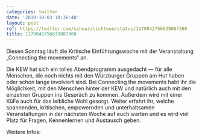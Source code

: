 ```yaml
---
categories: twitter
date: '2019-10-03 19:36:48'
layout: post
ref: https://twitter.com/schwarzlichtwue/status/1179842756639887360
title: 1179842756639887360
---
```

Diesen Sonntag läuft die Kritische Einführungswoche mit der Veranstaltung „Connecting the movements“ an.

Die KEW hat sich ein tolles Abendprogramm ausgedacht — für alle Menschen, die noch nichts mit den Würzburger Gruppen am Hut haben oder schon lange involviert sind.
Bei Connecting the movements habt ihr die Möglichkeit, mit den Menschen hinter der KEW und natürlich auch mit den einzelnen Gruppen ins Gespräch zu kommen. Außerdem wird mit einer KüFa auch für das leibliche Wohl gesorgt.
Weiter erfahrt ihr, welche spannenden, kritischen, empowernden und unterhaltsamen Veranstaltungen in der nächsten Woche auf euch warten und es wird viel Platz für Fragen, Kennenlernen und Austausch geben.



Weitere Infos: 